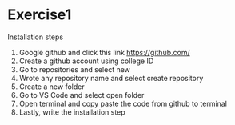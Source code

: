 # Exercise1
Installation steps 
1. Google github and click this link https://github.com/
2. Create a github account using college ID
3. Go to repositories and select new
4. Wrote any repository name and select create repository
5. Create a new folder 
6. Go to VS Code and select open folder
7. Open terminal and copy paste the code from github to terminal
8. Lastly, write the installation step   
